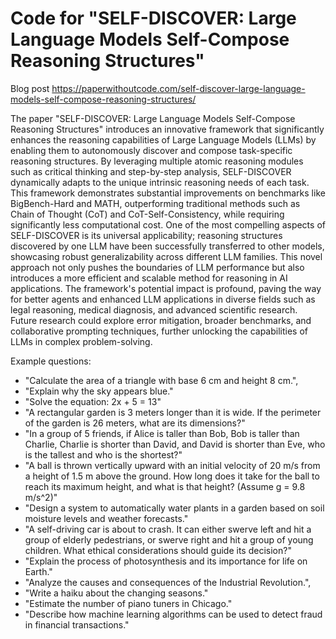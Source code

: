 # Code for "SELF-DISCOVER: Large Language Models Self-Compose Reasoning Structures"

Blog post <https://paperwithoutcode.com/self-discover-large-language-models-self-compose-reasoning-structures/>

The paper "SELF-DISCOVER: Large Language Models Self-Compose Reasoning Structures" introduces an innovative framework that significantly enhances the reasoning capabilities of Large Language Models (LLMs) by enabling them to autonomously discover and compose task-specific reasoning structures. By leveraging multiple atomic reasoning modules such as critical thinking and step-by-step analysis, SELF-DISCOVER dynamically adapts to the unique intrinsic reasoning needs of each task. This framework demonstrates substantial improvements on benchmarks like BigBench-Hard and MATH, outperforming traditional methods such as Chain of Thought (CoT) and CoT-Self-Consistency, while requiring significantly less computational cost. One of the most compelling aspects of SELF-DISCOVER is its universal applicability; reasoning structures discovered by one LLM have been successfully transferred to other models, showcasing robust generalizability across different LLM families. This novel approach not only pushes the boundaries of LLM performance but also introduces a more efficient and scalable method for reasoning in AI applications. The framework's potential impact is profound, paving the way for better agents and enhanced LLM applications in diverse fields such as legal reasoning, medical diagnosis, and advanced scientific research. Future research could explore error mitigation, broader benchmarks, and collaborative prompting techniques, further unlocking the capabilities of LLMs in complex problem-solving.

Example questions:

* "Calculate the area of a triangle with base 6 cm and height 8 cm.",
* "Explain why the sky appears blue."
* "Solve the equation: 2x + 5 = 13"
* "A rectangular garden is 3 meters longer than it is wide. If the perimeter of the garden is 26 meters, what are its dimensions?"
* "In a group of 5 friends, if Alice is taller than Bob, Bob is taller than Charlie, Charlie is shorter than David, and David is shorter than Eve, who is the tallest and who is the shortest?"
* "A ball is thrown vertically upward with an initial velocity of 20 m/s from a height of 1.5 m above the ground. How long does it take for the ball to reach its maximum height, and what is that height? (Assume g = 9.8 m/s^2)"
* "Design a system to automatically water plants in a garden based on soil moisture levels and weather forecasts."
* "A self-driving car is about to crash. It can either swerve left and hit a group of elderly pedestrians, or swerve right and hit a group of young children. What ethical considerations should guide its decision?"
* "Explain the process of photosynthesis and its importance for life on Earth."
* "Analyze the causes and consequences of the Industrial Revolution.",
* "Write a haiku about the changing seasons."
* "Estimate the number of piano tuners in Chicago."
* "Describe how machine learning algorithms can be used to detect fraud in financial transactions."